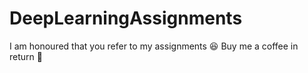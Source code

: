 # DeepLearningAssignments

I am honoured that you refer to my assignments 😆
Buy me a coffee in return 🤝
